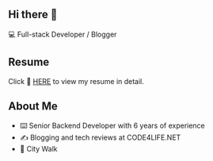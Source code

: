 ## Hi there 👋 
💻 Full-stack Developer / Blogger

## Resume
Click 📝 [HERE](https://code4life.net/about/) to view my resume in detail.

## About Me
- ⌨️ Senior Backend Developer with 6 years of experience
- ✍️ Blogging and tech reviews at CODE4LIFE.NET
- 🏃 City Walk 
